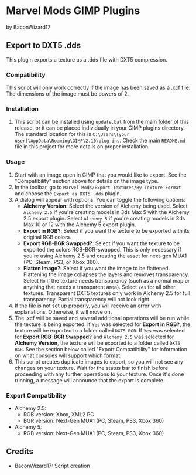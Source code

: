 # Marvel Mods GIMP Plugins
by BaconWizard17
## Export to DXT5 .dds
This plugin exports a texture as a .dds file with DXT5 compression.

### Compatibility
This script will only work correctly if the image has been saved as a .xcf file. The dimensions of the image must be powers of 2.

### Installation
 1. This script can be installed using `update.bat` from the main folder of this release, or it can be placed individually in your GIMP plugins directory. The standard location for this is `C:\Users\(your user)\AppData\Roaming\GIMP\2.10\plug-ins`. Check the main `README.md` file in this project for more details on proper installation.

### Usage
1. Start with an image open in GIMP that you would like to export. See the "Compatibility" section above for details on the image type.
2. In the toolbar, go to `Marvel Mods/Export Textures/By Texture Format` and choose the `Export as DXT5 .dds` plugin.
3. A dialog will appear with options. You can toggle the following options:
	- **Alchemy Version**: Select the version of Alchemy being used. Select `Alchemy 2.5` if you're creating models in 3ds Max 5 with the Alchemy 2.5 export plugin. Select `Alchemy 5` if you're creating models in 3ds Max 10 or 12 with the Alchemy 5 export plugin. 
	- **Export in RGB?**: Select if you want the texture to be exported with its original RGB colors.
	- **Export RGB-BGR Swapped?**: Select if you want the texture to be exported the colors RGB-BGR-swapped. This is only necessary if you're using Alchemy 2.5 and creating the asset for next-gen MUA1 (PC, Steam, PS3, or Xbox 360).
	- **Flatten Image?**: Select if you want the image to be flattened. Flattening the image collapses the layers and removes transparency. Select `No` if the texture needs transparency (such as a normal map or anything that needs a transparent area). Select `Yes` for all other textures. Transparent DXT5 textures only work in Alchemy 2.5 for full transparency. Partial transparency will not look right.
4. If the file is not set up properly, you will receive an error with explanations. Otherwise, it will move on.
5. The .xcf will be saved and several additional operations will be run while the texture is being exported. If `Yes` was selected for **Export in RGB?**, the texture will be exported to a folder called `DXT5 RGB`. If `Yes` was selected for **Export RGB-BGR Swapped?** and `Alchemy 2.5` was selected for **Alchemy Version**, the texture will be exported to a folder called `DXT5 BGR`. See the section below called "Export Compatibility" for information on what consoles will support which format.
6. This script creates duplicate images to export, so you will not see any changes on your texture. Wait for the status bar to finish before proceeding with any further operations to your texture. Once it's done running, a message will announce that the export is complete.

### Export Compatibility
 - Alchemy 2.5:
	- RGB version: Xbox, XML2 PC
	- BGR version: Next-Gen MUA1 (PC, Steam, PS3, Xbox 360)
 - Alchemy 5:
    - RGB version: Next-Gen MUA1 (PC, Steam, PS3, Xbox 360)

## Credits
- BaconWizard17: Script creation